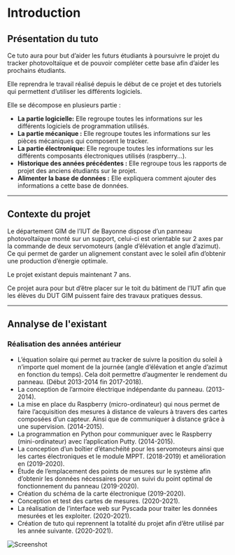 # Introduction

## Présentation du tuto


Ce tuto aura pour but d’aider les futurs étudiants à poursuivre le projet du tracker photovoltaïque et de pouvoir compléter cette base afin d’aider les prochains étudiants.

Elle reprendra le travail réalisé depuis le début de ce projet et des tutoriels qui permettent d’utiliser les différents logiciels.

Elle se décompose en plusieurs partie :

* **La partie logicielle:** Elle regroupe toutes les informations sur les différents logiciels de programmation utilisés.
* **La partie mécanique :** Elle regroupe toutes les informations sur les pièces mécaniques qui composent le tracker.
* **La partie électronique:** Elle regroupe toutes les informations sur les différents composants électroniques utilisés (raspberry...).
* **Historique des années précédentes :** Elle regroupe tous les rapports de projet des anciens étudiants sur le projet.
* **Alimenter la base de données :** Elle expliquera comment ajouter des informations a cette base de données.

----------------

## Contexte du projet 


Le département GIM de l’IUT de Bayonne dispose d’un panneau photovoltaïque monté sur un support, celui-ci est orientable sur 2 axes par la commande de deux servomoteurs (angle d’élévation et angle d’azimut). Ce qui permet de garder un alignement constant avec le soleil afin d’obtenir une production d’énergie optimale.  

Le projet existant depuis maintenant 7 ans.  

Ce projet aura pour but d’être placer sur le toit du bâtiment de l’IUT afin que les élèves du DUT GIM puissent faire des travaux pratiques dessus.  

----------------

## Annalyse de l'existant

### Réalisation des années antérieur

* L’équation solaire qui permet au tracker de suivre la position du soleil à n’importe quel moment de la journée (angle d’élévation et angle d’azimut en fonction du temps). Cela doit permettre d’augmenter le rendement du panneau. (Début 2013-2014 fin 2017-2018).  
* La conception de l’armoire électrique indépendante du panneau. (2013-2014).  
* La mise en place du Raspberry (micro-ordinateur) qui nous permet de faire l’acquisition des mesures à distance de valeurs à travers des cartes composées d’un capteur. Ainsi que de communiquer à distance grâce à une supervision. (2014-2015).  
* La programmation en Python pour communiquer avec le Raspberry (mini-ordinateur) avec l’application Putty. (2014-2015).  
* La conception d’un boîtier d’étanchéité pour les servomoteurs ainsi que les cartes électroniques et le module MPPT. (2018-2019) et amélioration en (2019-2020).  
* Étude de l’emplacement des points de mesures sur le système afin d’obtenir les données nécessaires pour un suivi du point optimal de fonctionnement du panneau (2019-2020).  
* Création du schéma de la carte électronique (2019-2020).  
* Conception et test des cartes de mesures. (2020-2021).  
* La réalisation de l’interface web sur Pyscada pour traiter les données mesurées et les exploiter. (2020-2021).  
* Création de tuto qui reprennent la totalité du projet afin d’être utilisé par les année suivante. (2020-2021).  


![Screenshot](pic/logo_iut.png)
